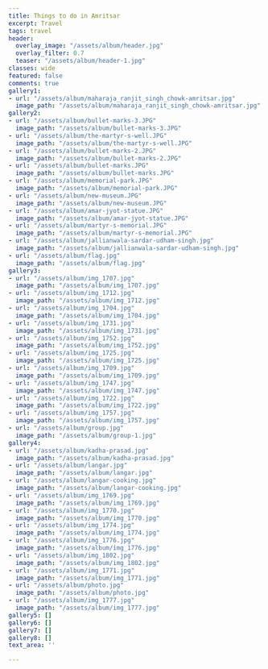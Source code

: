 ```yaml
---
title: Things to do in Amritsar
excerpt: Travel
tags: travel
header:
  overlay_image: "/assets/album/header.jpg"
  overlay_filter: 0.7
  teaser: "/assets/album/header-1.jpg"
classes: wide
featured: false
comments: true
gallery1:
- url: "/assets/album/maharaja_ranjit_singh_chowk-amritsar.jpg"
  image_path: "/assets/album/maharaja_ranjit_singh_chowk-amritsar.jpg"
gallery2:
- url: "/assets/album/bullet-marks-3.JPG"
  image_path: "/assets/album/bullet-marks-3.JPG"
- url: "/assets/album/the-martyr-s-well.JPG"
  image_path: "/assets/album/the-martyr-s-well.JPG"
- url: "/assets/album/bullet-marks-2.JPG"
  image_path: "/assets/album/bullet-marks-2.JPG"
- url: "/assets/album/bullet-marks.JPG"
  image_path: "/assets/album/bullet-marks.JPG"
- url: "/assets/album/memorial-park.JPG"
  image_path: "/assets/album/memorial-park.JPG"
- url: "/assets/album/new-museum.JPG"
  image_path: "/assets/album/new-museum.JPG"
- url: "/assets/album/amar-jyot-statue.JPG"
  image_path: "/assets/album/amar-jyot-statue.JPG"
- url: "/assets/album/martyr-s-memorial.JPG"
  image_path: "/assets/album/martyr-s-memorial.JPG"
- url: "/assets/album/jallianwala-sardar-udham-singh.jpg"
  image_path: "/assets/album/jallianwala-sardar-udham-singh.jpg"
- url: "/assets/album/flag.jpg"
  image_path: "/assets/album/flag.jpg"
gallery3:
- url: "/assets/album/img_1707.jpg"
  image_path: "/assets/album/img_1707.jpg"
- url: "/assets/album/img_1712.jpg"
  image_path: "/assets/album/img_1712.jpg"
- url: "/assets/album/img_1704.jpg"
  image_path: "/assets/album/img_1704.jpg"
- url: "/assets/album/img_1731.jpg"
  image_path: "/assets/album/img_1731.jpg"
- url: "/assets/album/img_1752.jpg"
  image_path: "/assets/album/img_1752.jpg"
- url: "/assets/album/img_1725.jpg"
  image_path: "/assets/album/img_1725.jpg"
- url: "/assets/album/img_1709.jpg"
  image_path: "/assets/album/img_1709.jpg"
- url: "/assets/album/img_1747.jpg"
  image_path: "/assets/album/img_1747.jpg"
- url: "/assets/album/img_1722.jpg"
  image_path: "/assets/album/img_1722.jpg"
- url: "/assets/album/img_1757.jpg"
  image_path: "/assets/album/img_1757.jpg"
- url: "/assets/album/group.jpg"
  image_path: "/assets/album/group-1.jpg"
gallery4:
- url: "/assets/album/kadha-prasad.jpg"
  image_path: "/assets/album/kadha-prasad.jpg"
- url: "/assets/album/langar.jpg"
  image_path: "/assets/album/langar.jpg"
- url: "/assets/album/langar-cooking.jpg"
  image_path: "/assets/album/langar-cooking.jpg"
- url: "/assets/album/img_1769.jpg"
  image_path: "/assets/album/img_1769.jpg"
- url: "/assets/album/img_1770.jpg"
  image_path: "/assets/album/img_1770.jpg"
- url: "/assets/album/img_1774.jpg"
  image_path: "/assets/album/img_1774.jpg"
- url: "/assets/album/img_1776.jpg"
  image_path: "/assets/album/img_1776.jpg"
- url: "/assets/album/img_1802.jpg"
  image_path: "/assets/album/img_1802.jpg"
- url: "/assets/album/img_1771.jpg"
  image_path: "/assets/album/img_1771.jpg"
- url: "/assets/album/photo.jpg"
  image_path: "/assets/album/photo.jpg"
- url: "/assets/album/img_1777.jpg"
  image_path: "/assets/album/img_1777.jpg"
gallery5: []
gallery6: []
gallery7: []
gallery8: []
text_area: ''

---
```

